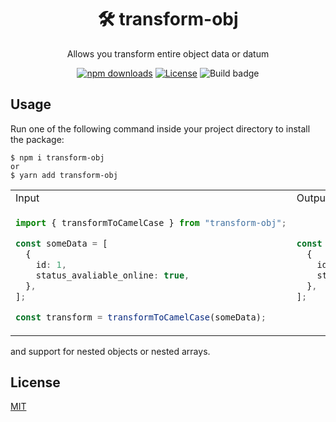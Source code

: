<div align="center">
<h1 id="toc">🛠 transform-obj</h1>
<p>Allows you transform entire object data or datum</p>
</div>

<div align="center">

<!-- prettier-ignore-start -->

[![npm downloads](https://img.shields.io/npm/dw/transform-obj)](https://www.npmjs.com/package/transform-obj/v/latest)
[![License](https://img.shields.io/github/license/ioofy/transform-obj)](https://github.com/ioofy/transform-obj/blob/main/LICENSE)
<img id="build-badge" alt="Build badge" src="https://deno.bundlejs.com/badge?q=transform-obj%401.1.1">

<!-- prettier-ignore-end -->

</div>

## Usage

Run one of the following command inside your project directory to install the package:

    $ npm i transform-obj
    or
    $ yarn add transform-obj

<table>
<tr>
<td>Input</td>
<td>Output</td>
</tr>
<tr>
<td>

```typescript
import { transformToCamelCase } from "transform-obj";

const someData = [
  {
    id: 1,
    status_avaliable_online: true,
  },
];

const transform = transformToCamelCase(someData);
```

</td>

<td>

```typescript
const someData = [
  {
    id: 1,
    statusAvaliableOnline: true,
  },
];
```

</td>
</tr>
</table>

and support for nested objects or nested arrays.

## License

[MIT](./LICENSE)

